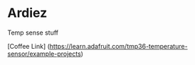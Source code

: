 # Ardiez
Temp sense stuff


[Coffee Link] (https://learn.adafruit.com/tmp36-temperature-sensor/example-projects)
